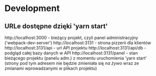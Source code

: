 # Development

## URLe dostępne dzięki 'yarn start'

http://localhost:3000 - bieżący projekt, czyli panel administracyjny ('webpack-dev-server')
http://localhost:3131 - strona pizzerii dla klientów
http://localhost:3131/api - url API projektu
http://localhost:3131/api/db - podgląd całej bazy danych w API
http://localhost:3131/panel - stan bieżącego projektu (panelu adm.) z momentu uruchomienia 'yarn start' (strony pod tym adresem nie będzie zmieniała się *na żywo* wraz ze zmianami wprowadzanymi w plikach projektu)
